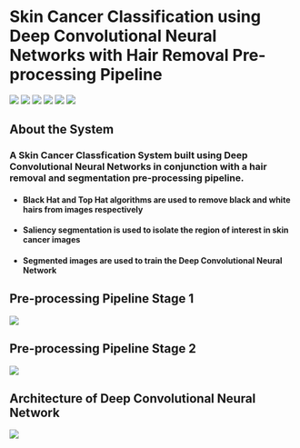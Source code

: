 # Skin Cancer Classification using Deep Convolutional Neural Networks with Hair Removal Pre-processing Pipeline


![](https://img.shields.io/badge/Python-3.8.5-blue?style=for-the-badge&logo=Python)
![](https://img.shields.io/badge/NumPy-1.19.2-blue?style=for-the-badge&logo=NumPy)
![](https://img.shields.io/badge/Keras-2.10-blue?style=for-the-badge&logo=keras)
![](https://img.shields.io/badge/Tensorflow-2.10-orange?style=for-the-badge&logo=tensorflow)
![](https://img.shields.io/badge/Scikit--Learn-1.3.0-orange?style=for-the-badge&logo=scikitlearn)
![](https://img.shields.io/badge/OpenCV-4.7.0-blue?style=for-the-badge&logo=opencv)

## About the System

### A Skin Cancer Classfication System built using Deep Convolutional Neural Networks in conjunction with a hair removal and segmentation pre-processing pipeline.

* #### Black Hat and Top Hat algorithms are used to remove black and white hairs from images respectively

* #### Saliency segmentation is used to isolate the region of interest in skin cancer images

* #### Segmented images are used to train the Deep Convolutional Neural Network

## Pre-processing Pipeline Stage 1

![](https://res.cloudinary.com/dst1eqcmo/image/upload/v1693383849/GitHub%20Readme/Skin%20Cancer%20Project/Pipeline_1_absfy3.jpg)

## Pre-processing Pipeline Stage 2

![](https://res.cloudinary.com/dst1eqcmo/image/upload/v1693383851/GitHub%20Readme/Skin%20Cancer%20Project/Pipeline_2_r4py35.jpg)

## Architecture of Deep Convolutional Neural Network

![](https://res.cloudinary.com/dst1eqcmo/image/upload/v1693383850/GitHub%20Readme/Skin%20Cancer%20Project/CNN_yf6mhw.jpg)